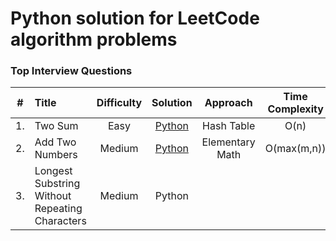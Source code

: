# Python solution for LeetCode algorithm problems

### Top Interview Questions

| #     | Title                                              | Difficulty | Solution | Approach    | Time Complexity | Space Complexity |
|:-----:|:---------------------------------------------------|:----------:|:--------:|:-----------:|:---------------:|:----------------:|
| 1.    | Two Sum                                            | Easy       |[Python](python/001_Two_Sum.py)   | Hash Table  | O(n) | O(n)|
| 2.    | Add Two Numbers                                    | Medium     |[Python](python/002_Add_Two_Numbers.py) | Elementary Math | O(max(m,n))| O(max(m,n))|
| 3.    | Longest Substring Without Repeating Characters     | Medium     | Python   |  |           |           |
